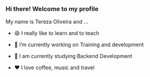 ### Hi there! Welcome to my profile 

My name is Tereza Oliveira and ...

- 😄 I really like to learn and to teach

- 🔭 I’m currently working on Training and development

- 💬 I am currently studying Backend Development

- ❤️ I love coffee, music and travel
<!--
**Tereza25/Tereza25** is a ✨ _special_ ✨ repository because its `README.md` (this file) appears on your GitHub profile.

Here are some ideas to get you started:

- 🔭 I’m currently working on ...
- 🌱 I’m currently learning ...
- 👯 I’m looking to collaborate on ...
- 🤔 I’m looking for help with ...
- 💬 Ask me about ...
- 📫 How to reach me: ...
- 😄 Pronouns: ...
- ⚡ Fun fact: ...
-->
